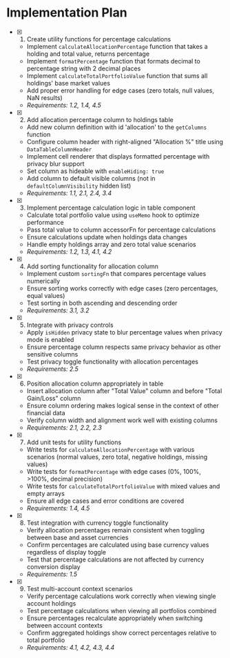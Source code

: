 # Implementation Plan

- [x] 1. Create utility functions for percentage calculations
  - Implement `calculateAllocationPercentage` function that takes a holding and total value, returns percentage
  - Implement `formatPercentage` function that formats decimal to percentage string with 2 decimal places
  - Implement `calculateTotalPortfolioValue` function that sums all holdings' base market values
  - Add proper error handling for edge cases (zero totals, null values, NaN results)
  - _Requirements: 1.2, 1.4, 4.5_

- [x] 2. Add allocation percentage column to holdings table
  - Add new column definition with id 'allocation' to the `getColumns` function
  - Configure column header with right-aligned "Allocation %" title using `DataTableColumnHeader`
  - Implement cell renderer that displays formatted percentage with privacy blur support
  - Set column as hideable with `enableHiding: true`
  - Add column to default visible columns (not in `defaultColumnVisibility` hidden list)
  - _Requirements: 1.1, 2.1, 2.4, 3.4_

- [x] 3. Implement percentage calculation logic in table component
  - Calculate total portfolio value using `useMemo` hook to optimize performance
  - Pass total value to column accessorFn for percentage calculations
  - Ensure calculations update when holdings data changes
  - Handle empty holdings array and zero total value scenarios
  - _Requirements: 1.2, 1.3, 4.1, 4.2_

- [x] 4. Add sorting functionality for allocation column
  - Implement custom `sortingFn` that compares percentage values numerically
  - Ensure sorting works correctly with edge cases (zero percentages, equal values)
  - Test sorting in both ascending and descending order
  - _Requirements: 3.1, 3.2_

- [x] 5. Integrate with privacy controls
  - Apply `isHidden` privacy state to blur percentage values when privacy mode is enabled
  - Ensure percentage column respects same privacy behavior as other sensitive columns
  - Test privacy toggle functionality with allocation percentages
  - _Requirements: 2.5_

- [x] 6. Position allocation column appropriately in table
  - Insert allocation column after "Total Value" column and before "Total Gain/Loss" column
  - Ensure column ordering makes logical sense in the context of other financial data
  - Verify column width and alignment work well with existing columns
  - _Requirements: 2.1, 2.2, 2.3_

- [x] 7. Add unit tests for utility functions
  - Write tests for `calculateAllocationPercentage` with various scenarios (normal values, zero total, negative holdings, missing values)
  - Write tests for `formatPercentage` with edge cases (0%, 100%, >100%, decimal precision)
  - Write tests for `calculateTotalPortfolioValue` with mixed values and empty arrays
  - Ensure all edge cases and error conditions are covered
  - _Requirements: 1.4, 4.5_

- [x] 8. Test integration with currency toggle functionality
  - Verify allocation percentages remain consistent when toggling between base and asset currencies
  - Confirm percentages are calculated using base currency values regardless of display toggle
  - Test that percentage calculations are not affected by currency conversion display
  - _Requirements: 1.5_

- [x] 9. Test multi-account context scenarios
  - Verify percentage calculations work correctly when viewing single account holdings
  - Test percentage calculations when viewing all portfolios combined
  - Ensure percentages recalculate appropriately when switching between account contexts
  - Confirm aggregated holdings show correct percentages relative to total portfolio
  - _Requirements: 4.1, 4.2, 4.3, 4.4_